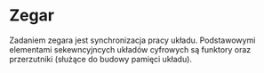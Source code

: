 # Zegar

Zadaniem zegara jest synchronizacja pracy układu.
Podstawowymi elementami sekewncyjncych układów cyfrowych są funktory oraz przerzutniki (służące do budowy pamięci układu).
